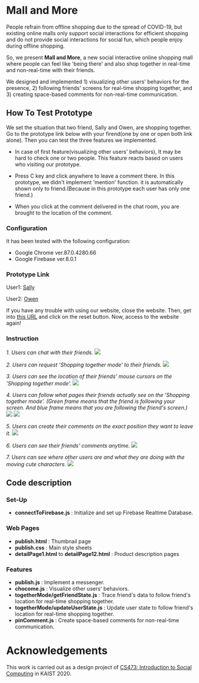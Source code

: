 # Mall and More

People refrain from offline shopping due to the spread of COVID-19, but existing online malls only support social interactions for efficient shopping and do not provide social interactions for social fun, which people enjoy during offline shopping. 

So, we present **Mall and More**, a new social interactive online shopping mall where people can feel like 'being there' and also shop together in real-time and non-real-time with their friends.

We designed and implemented 1) visualizing other users' behaviors for the presence, 2) following friends' screens for real-time shopping together, and 3) creating space-based comments for non-real-time communication.

## How To Test Prototype

We set the situation that two friend, Sally and Owen, are shopping together. Go to the prototype link below with your firend(one by one or open both link alone). Then you can test the three features we implemented.

* In case of first feature(visualizing other users' behaviors), It may be hard to check one or two people. This feature reacts based on users who visiting our prototype.

* Press C key and click anywhere to leave a comment there. In this prototype, we didn't implement 'mention' function. it is automatically shown only to friend.(Because in this prototype each user has only one friend.)

* When you click at the comment delivered in the chat room, you are brought to the location of the comment.

### Configuration

It has been tested with the following configuration:

* Google Chrome ver.87.0.4280.66
* Google Firebase ver.8.0.1
 
### Prototype Link

User1: [Sally](https://mallandmore.github.io/mockup/publish.html?groupId=0&studentId=20210374)

User2: [Owen](https://mallandmore.github.io/mockup/publish.html?groupId=0&studentId=20210473)

If you have any trouble with using our website, close the website. Then, get into [this URL](https://mallandmore.github.io/mockup/setting) and click on the reset button. Now, access to the website again!


### Instruction
<!-- Instruction: Give a quick tour of the interface, and also show off some of the highlights of the interface. Note that this should not cover all features you have; focus on the most exciting and important parts. Use screenshots and callouts. -->

*1. Users can chat with their friends.*
![](https://i.imgur.com/7EEn2Zs.png)

*2. Users can request 'Shopping together mode' to their friends.*
![](https://i.imgur.com/80qDBX9.png)

*3. Users can see the location of their friends' mouse cursors on the 'Shopping together mode'.*
![](https://i.imgur.com/iJYAO9o.png)

*4. Users can follow what pages their friends actually see on the 'Shopping together mode'. (Green frame means that the friend is following your screen. And blue frame means that you are following the friend's screen.)*
![](https://i.imgur.com/7HweHSY.png)
![](https://i.imgur.com/G7QV92e.jpg)

*5. Users can create their comments on the exact position they want to leave it.*
![](https://i.imgur.com/VP6RLFD.jpg)

*6. Users can see their friends' comments anytime.*
![](https://i.imgur.com/VX0t5ps.jpg)

*7. Users can see where other users are and what they are doing with the moving cute characters.*
![](https://i.imgur.com/Emjt9XN.png)


## Code description
### Set-Up
* **connectToFirebase.js** : Initialize and set up Firebase Realtime Database.

### Web Pages
* **publish.html** : Thumbnail page
* **publish.css** : Main style sheets
* **detailPage1.html** to **detailPage12.html** : Product description pages

### Features
* **publish.js** : Implement a messenger.
* **chocome.js** : Visualize other users' behaviors.
* **togetherMode/getFriendState.js** : Trace friend's data to follow friend's location for real-time shopping together.
* **togetherMode/updateUserState.js** : Update user state to follow friend's location for real-time shopping together.
* **pinComment.js** : Create space-based comments for non-real-time communication.


# Acknowledgements
This work is carried out as a design project of [CS473: Introduction to Social Computing](https://www.kixlab.org/courses/cs473-fall-2020/index.html) in KAIST 2020.
